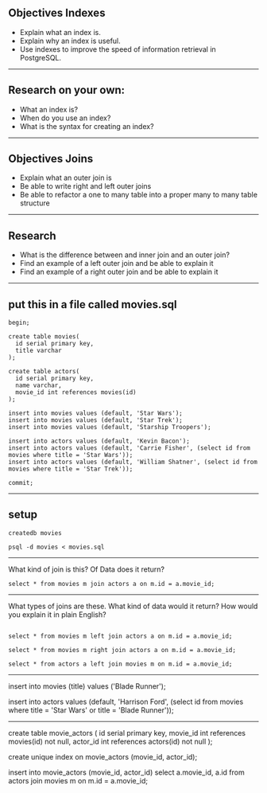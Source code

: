 ## Objectives Indexes

+ Explain what an index is.
+ Explain why an index is useful.
+ Use indexes to improve the speed of information retrieval in PostgreSQL.

---

## Research on your own:

+ What an index is?
+ When do you use an index?
+ What is the syntax for creating an index?

---

## Objectives Joins
+ Explain what an outer join is
+ Be able to write right and left outer joins
+ Be able to refactor a one to many table into a proper many to many table structure

---

## Research
+ What is the difference between and inner join and an outer join?
+ Find an example of a left outer join and be able to explain it
+ Find an example of a right outer join and be able to explain it

---

## put this in a file called movies.sql

```
begin;

create table movies(
  id serial primary key,
  title varchar
);

create table actors(
  id serial primary key,
  name varchar,
  movie_id int references movies(id)
);

insert into movies values (default, 'Star Wars');
insert into movies values (default, 'Star Trek');
insert into movies values (default, 'Starship Troopers');

insert into actors values (default, 'Kevin Bacon');
insert into actors values (default, 'Carrie Fisher', (select id from movies where title = 'Star Wars'));
insert into actors values (default, 'William Shatner', (select id from movies where title = 'Star Trek'));

commit;
```

---

## setup
```
createdb movies

psql -d movies < movies.sql

```

---

What kind of join is this? Of Data does it return?

```
select * from movies m join actors a on m.id = a.movie_id;
```

---

What types of joins are these.  What kind of data would it return?  How would you explain it in plain English?

```

select * from movies m left join actors a on m.id = a.movie_id;

select * from movies m right join actors a on m.id = a.movie_id;

select * from actors a left join movies m on m.id = a.movie_id;

```

---

insert into movies (title) values ('Blade Runner');

insert into actors values (default, 'Harrison Ford', (select id from movies where title = 'Star Wars' or title = 'Blade Runner'));

---

create table movie_actors (
  id serial primary key,
  movie_id int references movies(id) not null,
  actor_id int references actors(id) not null
);

create unique index on movie_actors (movie_id, actor_id);

insert into movie_actors (movie_id, actor_id)
select a.movie_id, a.id from actors join movies m on m.id = a.movie_id;
